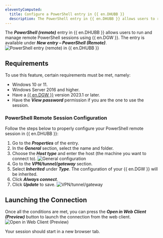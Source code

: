 ```yaml
---
eleventyComputed:
  title: Configure a PowerShell entry in {{ en.DHUBB }}
  description: The PowerShell entry in {{ en.DHUBB }} allows users to run and manage remote PowerShell sessions directly from the {{ en.DHUB }} interface.
---
```

The ***PowerShell (remote)*** entry in {{ en.DHUBB }} allows users to run and manage remote PowerShell sessions using {{ en.DGW }}. The entry is available under ***New entry – PowerShell (Remote)***.
![PowerShell entry (remote) in {{ en.DHUBB }}](https://cdnweb.devolutions.net/docs/HUBB6012_2024_1.png)

## Requirements
To use this feature, certain requirements must be met, namely:
* Windows 10 or 11.
* Windows Server 2016 and higher.
* Have a [{{ en.DGW }}](/dgw/hub/hub-business-configuration/) version 2023.1 or later.
* Have the ***View password*** permission if you are the one to use the session.

### PowerShell Remote Session Configuration
Follow the steps below to properly configure your PowerShell remote session in {{ en.DHUBB }}:

1. Go to the ***Properties*** of the entry.
1. In the ***General*** section, select the name and folder.
1. Choose the ***Host type*** and enter the host (the machine you want to connect to). 
![General configuration](https://cdnweb.devolutions.net/docs/HUBB6014_2024_1.png)
1. Go to the ***VPN/tunnel/gateway*** section.
1. Select ***Inherited*** under ***Type***. The configuration of your {{ en.DGW }} will be inherited.
1. Click ***Always connect***. 
1. Click ***Update*** to save. 
![VPN/tunnel/gateway](https://cdnweb.devolutions.net/docs/HUBB6015_2024_1.png)

## Launching the Connection
Once all the conditions are met, you can press the ***Open in Web Client (Preview)*** button to launch the connection from the web client.
![Open in Web Client (Preview)](https://cdnweb.devolutions.net/docs/HUBB6013_2024_1.png)

Your session should start in a new browser tab. 